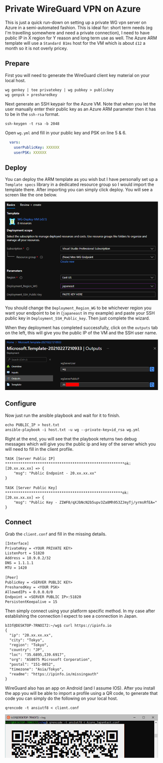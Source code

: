 # Private WireGuard VPN on Azure

This is just a quick run-down on setting up a private WG vpn server on Azure in a semi-automated fashion. This is ideal for: short term needs (eg I'm travelling somewhere and need a private connection), I need to have public IP in X region for Y reason and long term use as well. The Azure ARM template will use a `Standard B1ms` host for the VM which is about `£12` a month so it is not overly pricey.

## Prepare

First you will need to generate the WireGuard client key material on your local host.

```
wg genkey | tee privatekey | wg pubkey > publickey
wg genpsk > presharedkey
```

Next generate an SSH keypair for the Azure VM. Note that when you let the user manually enter their public key as an Azure ARM parameter then it has to be in the `ssh-rsa` format.

```
ssh-keygen -t rsa -b 2048
```

Open `wg.yml` and fill in your public key and PSK on line 5 & 6.

```yml
  vars:
    userPublicKey: XXXXXX
    userPSK: XXXXXX
```

## Deploy

You can deploy the ARM template as you wish but I have personally set up a `Template specs` library in a dedicated resource group so I would import the template there. After importing you can simply click deploy. You will see a screen like the one below.

![deploy](images/1.png)

You should change the `Deployment_Region_WG` to be whichever region you want your endpoint to be in (`japaneast` in my example) and paste your SSH public key in `Deployment_SSH_Public_key`. Then just complete the wizard.

When they deployment has completed successfully, click on the `outputs` tab on the left, this will give you the public IP of the VM and the SSH user name.

![outputs](images/2.png)

## Configure

Now just run the ansible playbook and wait for it to finish.

```
echo PUBLIC_IP > host.txt
ansible-playbook -i host.txt -u wg --private-key=id_rsa wg.yml
```

Right at the end, you will see that the playbook returns two debug messages which will give you the public ip and key of the server which you will need to fill in the client profile.

```
TASK [Server Public IP] *******************************************************ok: [20.xx.xx.xx] => {
    "msg": "Public Endpoint - 20.xx.xx.xx"
}

TASK [Server Public Key] ******************************************************ok: [20.xx.xx.xx] => {
    "msg": "Public Key - ZIWF0/qXJbNcN2b5upv3Za8Mh953ZJmyTj/yrmsRfEA="
}
```

## Connect

Grab the `client.conf` and fill in the missing details.

```
[Interface]
PrivateKey = <YOUR PRIVATE KEY>
ListenPort = 51820
Address = 10.9.0.2/32
DNS = 1.1.1.1
MTU = 1420

[Peer]
PublicKey = <SERVER PUBLIC KEY>
PresharedKey = <YOUR PSK>
AllowedIPs = 0.0.0.0/0
Endpoint = <SERVER PUBLIC IP>:51820
PersistentKeepalive = 15
```

Then simply connect using your platform specific method. In my case after establishing the connection I expect to see a connection in Japan.

```
b33f@DESKTOP-7RNOI72:~/wg$ curl https://ipinfo.io
{
  "ip": "20.xx.xx.xx",
  "city": "Tokyo",
  "region": "Tokyo",
  "country": "JP",
  "loc": "35.6895,139.6917",
  "org": "AS8075 Microsoft Corporation",
  "postal": "151-0052",
  "timezone": "Asia/Tokyo",
  "readme": "https://ipinfo.io/missingauth"
}
```

WireGuard also has an app on Android (and I assume IOS). After you install the app you will be able to import a profile using a QR code, to generate that code you can simply do the following on your local host.

```
qrencode -t ansiutf8 < client.conf
```

![qrcode](images/3.png)